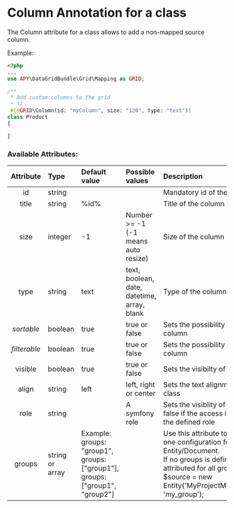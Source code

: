 Column Annotation for a class
=============================

The Column attribute for a class allows to add a non-mapped source column.

Example:
```php
<?php
...
use APY\DataGridBundle\Grid\Mapping as GRID;

/**
 * Add custom columns to the grid
 * */
 #[@GRID\Column(id: "myColumn", size: "120", type: "text")]
class Product
{

}
```

### Available Attributes:

|Attribute|Type|Default value|Possible values|Description|
|:--:|:--|:--|:--|:--|
|id|string|||Mandatory id of the column|
|title|string|%id%||Title of the column|
|size|integer|-1|Number >= -1<br />(-1 means auto resize)|Size of the column|
|type|string|text|text, boolean, date, datetime, array, blank|Type of the column.|
|<i>sortable</i>|boolean|true|true or false|Sets the possibility of sortering of the column|
|<i>filterable</i>|boolean|true|true or false|Sets the possibility of filtering of the column|
|visible|boolean|true|true or false|Sets the visibilty of the column|
|align|string|left|left, right or center|Sets the text alignment with a CSS class|
|role|string||A symfony role|Sets the visiblity of the column to false if the access isn't granted for the defined role|
|groups|string<br />or<br />array|Example: groups: "group1",<br/>groups: ["group1"], groups: ["group1", "group2"]||Use this attribute to define more than one configuration for an Entity/Document. <br />If no groups is defined, the attribute is attributed for all groups.<br />$source = new Entity('MyProjectMyBundle:MyEntity', 'my_group');|
